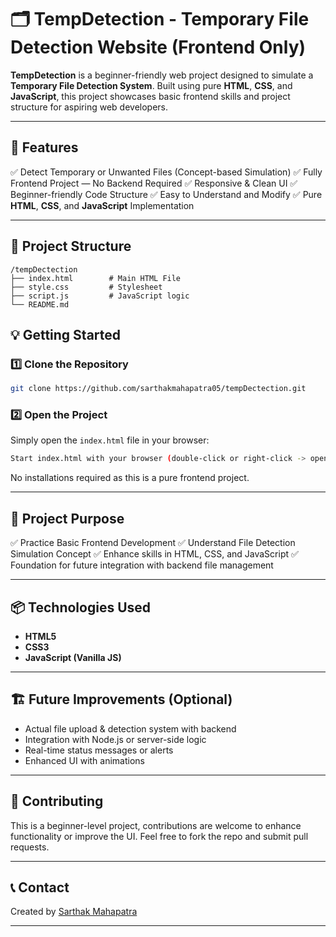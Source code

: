 # 🗂️ TempDetection - Temporary File Detection Website (Frontend Only)

**TempDetection** is a beginner-friendly web project designed to simulate a **Temporary File Detection System**. Built using pure **HTML**, **CSS**, and **JavaScript**, this project showcases basic frontend skills and project structure for aspiring web developers.

---

## 🚀 Features

✅ Detect Temporary or Unwanted Files (Concept-based Simulation)
✅ Fully Frontend Project — No Backend Required
✅ Responsive & Clean UI
✅ Beginner-friendly Code Structure
✅ Easy to Understand and Modify
✅ Pure **HTML**, **CSS**, and **JavaScript** Implementation

---

## 📂 Project Structure

```
/tempDectection
├── index.html        # Main HTML File
├── style.css         # Stylesheet
├── script.js         # JavaScript logic
└── README.md
```
## 💡 Getting Started

### 1️⃣ Clone the Repository

```bash
git clone https://github.com/sarthakmahapatra05/tempDectection.git
```

### 2️⃣ Open the Project

Simply open the `index.html` file in your browser:

```bash
Start index.html with your browser (double-click or right-click -> open with browser)
```

No installations required as this is a pure frontend project.

---

## 🎯 Project Purpose

✅ Practice Basic Frontend Development
✅ Understand File Detection Simulation Concept
✅ Enhance skills in HTML, CSS, and JavaScript
✅ Foundation for future integration with backend file management

---

## 📦 Technologies Used

* **HTML5**
* **CSS3**
* **JavaScript (Vanilla JS)**

---

## 🏗️ Future Improvements (Optional)

* Actual file upload & detection system with backend
* Integration with Node.js or server-side logic
* Real-time status messages or alerts
* Enhanced UI with animations

---

## 🙌 Contributing

This is a beginner-level project, contributions are welcome to enhance functionality or improve the UI. Feel free to fork the repo and submit pull requests.

---

## 📞 Contact

Created by [Sarthak Mahapatra](https://github.com/sarthakmahapatra05)

---
